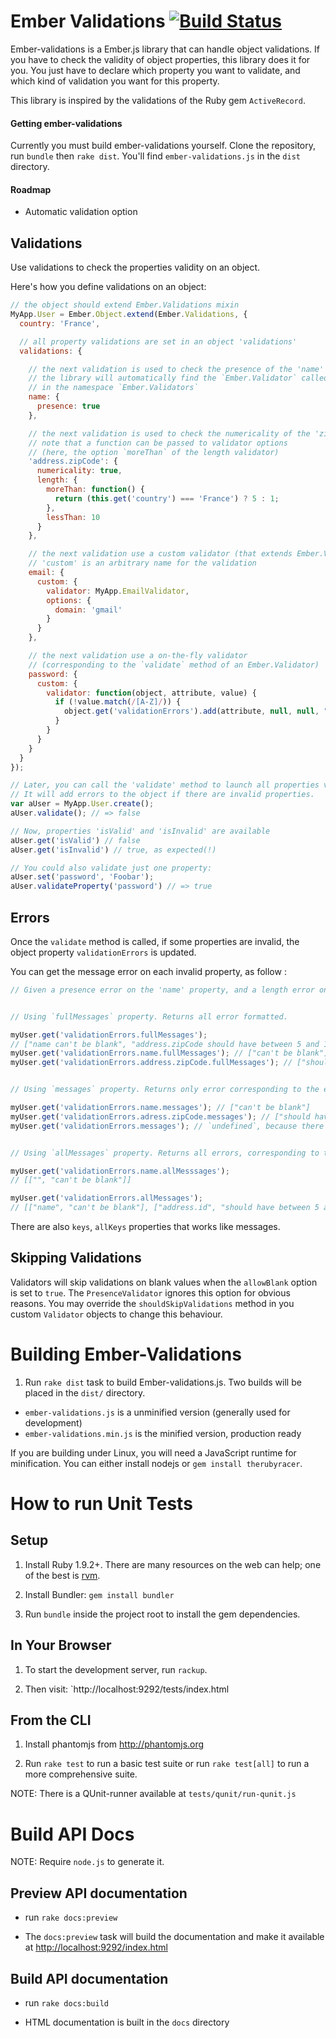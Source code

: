 
# Ember Validations [![Build Status](https://secure.travis-ci.org/lcoq/ember-validations.png?branch=master)](http://travis-ci.org/lcoq/ember-validations)

Ember-validations is a Ember.js library that can handle object validations. If you have to check the validity of object properties, 
this library does it for you. You just have to declare which property you want to validate, and which kind of validation you want for this property.

This library is inspired by the validations of the Ruby gem `ActiveRecord`.

#### Getting ember-validations

Currently you must build ember-validations yourself. Clone the repository, run `bundle` then `rake dist`. You'll find `ember-validations.js` in the `dist` directory.

#### Roadmap

* Automatic validation option

## Validations

Use validations to check the properties validity on an object.

Here's how you define validations on an object:

``` javascript
// the object should extend Ember.Validations mixin
MyApp.User = Ember.Object.extend(Ember.Validations, {
  country: 'France',

  // all property validations are set in an object 'validations'
  validations: {

    // the next validation is used to check the presence of the 'name' property.
    // the library will automatically find the `Ember.Validator` called `PresenceValidator`
    // in the namespace `Ember.Validators`
    name: {
      presence: true
    },

    // the next validation is used to check the numericality of the 'zipCode' property.
    // note that a function can be passed to validator options
    // (here, the option `moreThan` of the length validator)
    'address.zipCode': {
      numericality: true,
      length: {
        moreThan: function() {
          return (this.get('country') === 'France') ? 5 : 1;
        },
        lessThan: 10
      }
    },

    // the next validation use a custom validator (that extends Ember.Validator)
    // 'custom' is an arbitrary name for the validation
    email: {
      custom: {
        validator: MyApp.EmailValidator,
        options: {
          domain: 'gmail'
        }
      }
    },

    // the next validation use a on-the-fly validator
    // (corresponding to the `validate` method of an Ember.Validator)
    password: {
      custom: {
        validator: function(object, attribute, value) {
          if (!value.match(/[A-Z]/)) {
            object.get('validationErrors').add(attribute, null, null, "does not contain capital letters");
          }
        }
      }
    }
  }
});

// Later, you can call the 'validate' method to launch all properties validations.
// It will add errors to the object if there are invalid properties.
var aUser = MyApp.User.create();
aUser.validate(); // => false

// Now, properties 'isValid' and 'isInvalid' are available
aUser.get('isValid') // false
aUser.get('isInvalid') // true, as expected(!)

// You could also validate just one property:
aUser.set('password', 'Foobar');
aUser.validateProperty('password') // => true
```

## Errors

Once the `validate` method is called, if some properties are invalid, the object property `validationErrors` is updated.

You can get the message error on each invalid property, as follow :

``` javascript
// Given a presence error on the 'name' property, and a length error on the 'address.zipCode' property


// Using `fullMessages` property. Returns all error formatted.

myUser.get('validationErrors.fullMessages');
// ["name can't be blank", "address.zipCode should have between 5 and 10 characters"]
myUser.get('validationErrors.name.fullMessages'); // ["can't be blank"]
myUser.get('validationErrors.address.zipCode.fullMessages'); // ["should have between 5 and 10 characters"]


// Using `messages` property. Returns only error corresponding to the exact path

myUser.get('validationErrors.name.messages'); // ["can't be blank"]
myUser.get('validationErrors.adress.zipCode.messages'); // ["should have between 5 and 10 characters"]
myUser.get('validationErrors.messages'); // `undefined`, because there is no error at this path


// Using `allMessages` property. Returns all errors, corresponding to the exact path and nested errors

myUser.get('validationErrors.name.allMesssages');
// [["", "can't be blank"]]

myUser.get('validationErrors.allMessages');
// [["name", "can't be blank"], ["address.id", "should have between 5 and 10 characters"]]
```

There are also `keys`, `allKeys` properties that works like messages.

## Skipping Validations

Validators will skip validations on blank values when the `allowBlank` option is set to
`true`. The `PresenceValidator` ignores this option for obvious reasons.
You may override the `shouldSkipValidations` method in you custom
`Validator` objects to change this behaviour.

# Building Ember-Validations

1. Run `rake dist` task to build Ember-validations.js. Two builds will be placed in the `dist/` directory.
  * `ember-validations.js` is a unminified version (generally used for development)
  * `ember-validations.min.js` is the minified version, production ready

If you are building under Linux, you will need a JavaScript runtime for
minification. You can either install nodejs or `gem install
therubyracer`.


# How to run Unit Tests

## Setup

1. Install Ruby 1.9.2+. There are many resources on the web can help; one of the best is [rvm](https://rvm.io/).

2. Install Bundler: `gem install bundler`

3. Run `bundle` inside the project root to install the gem dependencies.

## In Your Browser

1. To start the development server, run `rackup`.

2. Then visit: `http://localhost:9292/tests/index.html

## From the CLI

1. Install phantomjs from http://phantomjs.org

2. Run `rake test` to run a basic test suite or run `rake test[all]` to
   run a more comprehensive suite.

NOTE: There is a QUnit-runner available at `tests/qunit/run-qunit.js`

# Build API Docs

NOTE: Require `node.js` to generate it.

## Preview API documentation

* run `rake docs:preview`

* The `docs:preview` task will build the documentation and make it available at <http://localhost:9292/index.html>

## Build API documentation

* run `rake docs:build`

* HTML documentation is built in the `docs` directory
